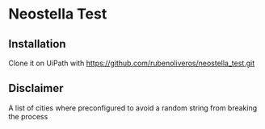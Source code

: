# Neostella Test

## Installation

Clone it on UiPath with https://github.com/rubenoliveros/neostella_test.git


## Disclaimer

A list of cities where preconfigured to avoid a random string from breaking the process
